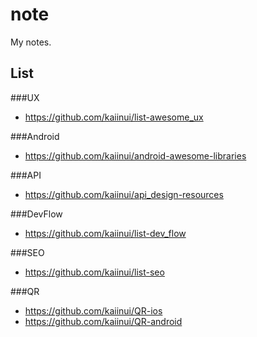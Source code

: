 note
====

My notes.

List
---

###UX

- https://github.com/kaiinui/list-awesome_ux

###Android

- https://github.com/kaiinui/android-awesome-libraries

###API

- https://github.com/kaiinui/api_design-resources

###DevFlow

- https://github.com/kaiinui/list-dev_flow

###SEO

- https://github.com/kaiinui/list-seo

###QR

- https://github.com/kaiinui/QR-ios
- https://github.com/kaiinui/QR-android
